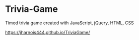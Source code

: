 # Trivia-Game
Timed trivia game created with JavaScript, jQuery, HTML, CSS

https://jharnois444.github.io/TriviaGame/
